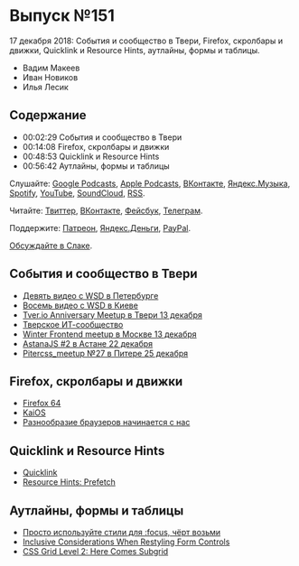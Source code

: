 # Выпуск №151

17 декабря 2018: События и сообщество в Твери, Firefox, скролбары и движки, Quicklink и Resource Hints, аутлайны, формы и таблицы.

- Вадим Макеев
- Иван Новиков
- Илья Лесик

## Содержание

- 00:02:29 События и сообщество в Твери
- 00:14:08 Firefox, скролбары и движки
- 00:48:53 Quicklink и Resource Hints
- 00:56:42 Аутлайны, формы и таблицы

Слушайте: [Google Podcasts](https://podcasts.google.com/?feed=aHR0cHM6Ly93ZWItc3RhbmRhcmRzLnJ1L3BvZGNhc3QvZmVlZC8), [Apple Podcasts](https://itunes.apple.com/podcast/id1080500016), [ВКонтакте](https://vk.com/podcasts-32017543), [Яндекс.Музыка](https://music.yandex.ru/album/6245956), [Spotify](https://open.spotify.com/show/3rzAcADjpBpXt73L0epTjV), [YouTube](https://www.youtube.com/playlist?list=PLMBnwIwFEFHcwuevhsNXkFTcadeX5R1Go), [SoundCloud](https://soundcloud.com/web-standards), [RSS](https://web-standards.ru/podcast/feed/).

Читайте: [Твиттер](https://twitter.com/webstandards_ru), [ВКонтакте](https://vk.com/webstandards_ru), [Фейсбук](https://www.facebook.com/webstandardsru), [Телеграм](https://t.me/webstandards_ru).

Поддержите: [Патреон](https://www.patreon.com/webstandards_ru), [Яндекс.Деньги](https://money.yandex.ru/to/41001119329753), [PayPal](https://www.paypal.me/pepelsbey).

[Обсуждайте в Слаке](http://slack.web-standards.ru/).

## События и сообщество в Твери

- [Девять видео с WSD в Петербурге](https://www.youtube.com/playlist?list=PLMBnwIwFEFHfbZbPWkfsY31wKbqnj548z)
- [Восемь видео с WSD в Киеве](https://www.youtube.com/playlist?list=PLMBnwIwFEFHe5IRtm6aKN0VBUBnuog_wp)
- [Tver.io Anniversary Meetup в Твери 13 декабря](https://www.meetup.com/tverio/events/256405945/)
- [Тверское ИТ-сообщество](http://tver.io/)
- [Winter Frontend meetup в Москве 13 декабря](https://internet-res-org.timepad.ru/event/868845/)
- [AstanaJS #2 в Астане 22 декабря](https://astanajs.timepad.ru/event/870701/)
- [Pitercss_meetup №27 в Питере 25 декабря](https://medium.com/p/bd999592c6ad)

## Firefox, скролбары и движки

- [Firefox 64](http://tanalin.com/blog/2018/12/firefox-64/)
- [KaiOS](https://www.kaiostech.com/)
- [Разнообразие браузеров начинается с нас](https://habr.com/p/432440/)

## Quicklink и Resource Hints

- [Quicklink](https://github.com/GoogleChromeLabs/quicklink)
- [Resource Hints: Prefetch](https://www.w3.org/TR/resource-hints/#prefetch)

## Аутлайны, формы и таблицы

- [Просто используйте стили для :focus, чёрт возьми](https://medium.com/p/799c577a8479)
- [Inclusive Considerations When Restyling Form Controls](https://24ways.org/2018/inclusive-considerations-when-restyling-form-controls/)
- [CSS Grid Level 2: Here Comes Subgrid](https://www.smashingmagazine.com/2018/07/css-grid-2/)
